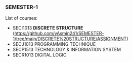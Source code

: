### SEMESTER-1
List of courses: 
- SECI1013 </b> **DISCRETE STRUCTURE** (https://github.com/yAsmin241/SEMESTER-1/tree/main/DISCRETE%20STRUCTURE/ASSIGNMENT)
- SECJ1013 PROGRAMMING TECHNIQUE
- SECP1513 TECHNOLOGY & INFORMATION SYSTEM
- SECR1013 DIGITAL LOGIC
